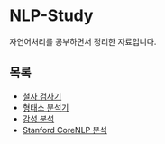 # NLP-Study
자연어처리를 공부하면서 정리한 자료입니다.

## 목록
- [철자 검사기](Spelling%20Corrector/)
- [형태소 분석기](Stemmer/)
- [감성 분석](Sentiment%20Analysis/)
- [Stanford CoreNLP 분석](CoreNLP%20Analysis/)